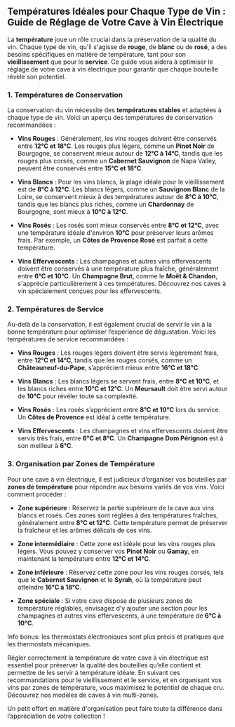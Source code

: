 ## **Températures Idéales pour Chaque Type de Vin : Guide de Réglage de Votre Cave à Vin Électrique**<a id="h.reoukm58l8px"></a>

La **température** joue un rôle crucial dans la préservation de la qualité du vin. Chaque type de vin, qu'il s'agisse de **rouge**, de **blanc** ou de **rosé**, a des besoins spécifiques en matière de température, tant pour son **vieillissement** que pour le **service**. Ce guide vous aidera à optimiser le réglage de votre cave à vin électrique pour garantir que chaque bouteille révèle son potentiel.


### **1. Températures de Conservation**<a id="h.n6n9yweow0ww"></a>

La conservation du vin nécessite des **températures stables** et adaptées à chaque type de vin. Voici un aperçu des températures de conservation recommandées :

- **Vins Rouges** : Généralement, les vins rouges doivent être conservés entre **12°C et 18°C**. Les rouges plus légers, comme un **Pinot Noir** de Bourgogne, se conservent mieux autour de **12°C à 14°C**, tandis que les rouges plus corsés, comme un **Cabernet Sauvignon** de Napa Valley, peuvent être conservés entre **15°C et 18°C**.

- **Vins Blancs** : Pour les vins blancs, la plage idéale pour le vieillissement est de **8°C à 12°C**. Les blancs légers, comme un **Sauvignon Blanc** de la Loire, se conservent mieux à des températures autour de **8°C à 10°C**, tandis que les blancs plus riches, comme un **Chardonnay** de Bourgogne, sont mieux à **10°C à 12°C**.

- **Vins Rosés** : Les rosés sont mieux conservés entre **8°C et 12°C**, avec une température idéale d'environ **10°C** pour préserver leurs arômes frais. Par exemple, un **Côtes de Provence Rosé** est parfait à cette température.

- **Vins Effervescents** : Les champagnes et autres vins effervescents doivent être conservés à une température plus fraîche, généralement entre **6°C et 10°C**. Un **Champagne Brut**, comme le **Moët & Chandon**, s'apprécie particulièrement à ces températures. Découvrez nos caves à vin spécialement conçues pour les effervescents.


### **2. Températures de Service**<a id="h.eg5621ygae12"></a>

Au-delà de la conservation, il est également crucial de servir le vin à la bonne température pour optimiser l’expérience de dégustation. Voici les températures de service recommandées :

- **Vins Rouges** : Les rouges légers doivent être servis légèrement frais, entre **12°C et 14°C**, tandis que les rouges corsés, comme un **Châteauneuf-du-Pape**, s’apprécient mieux entre **16°C et 18°C**.

- **Vins Blancs** : Les blancs légers se servent frais, entre **8°C et 10°C**, et les blancs riches entre **10°C et 12°C**. Un **Meursault** doit être servi autour de **10°C** pour révéler toute sa complexité.

- **Vins Rosés** : Les rosés s’apprécient entre **8°C et 10°C** lors du service. Un **Côtes de Provence** est idéal à cette température.

- **Vins Effervescents** : Les champagnes et vins effervescents doivent être servis très frais, entre **6°C et 8°C**. Un **Champagne Dom Pérignon** est à son meilleur à **6°C**.


### **3. Organisation par Zones de Température**<a id="h.w53dk0s86z46"></a>

Pour une cave à vin électrique, il est judicieux d’organiser vos bouteilles par **zones de température** pour répondre aux besoins variés de vos vins. Voici comment procéder :

- **Zone supérieure** : Réservez la partie supérieure de la cave aux vins blancs et rosés. Ces zones sont réglées à des températures fraîches, généralement entre **8°C et 12°C**. Cette température permet de préserver la fraîcheur et les arômes délicats de ces vins.

- **Zone intermédiaire** : Cette zone est idéale pour les vins rouges plus légers. Vous pouvez y conserver vos **Pinot Noir** ou **Gamay**, en maintenant la température entre **12°C et 14°C**.

- **Zone inférieure** : Réservez cette zone pour les vins rouges corsés, tels que le **Cabernet Sauvignon** et le **Syrah**, où la température peut atteindre **16°C à 18°C**.

- **Zone spéciale** : Si votre cave dispose de plusieurs zones de température réglables, envisagez d’y ajouter une section pour les champagnes et autres vins effervescents, à une température de **6°C à 10°C**.

Info bonus: les thermostats électroniques sont plus précis et pratiques que les thermostats mécaniques.

Régler correctement la température de votre cave à vin électrique est essentiel pour préserver la qualité des bouteilles qu’elle contient et permettre de les servir à température idéale. En suivant ces recommandations pour le vieillissement et le service, et en organisant vos vins par zones de température, vous maximisez le potentiel de chaque cru. Découvrez nos modèles de caves à vin multi-zones.

Un petit effort en matière d'organisation peut faire toute la différence dans l’appréciation de votre collection !
